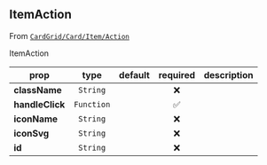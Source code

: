 
## ItemAction

From [`CardGrid/Card/Item/Action`](CardGrid/Card/Item/Action)

ItemAction

prop | type | default | required | description
---- | :----: | :-------: | :--------: | -----------
**className** | `String` |  | :x: | 
**handleClick** | `Function` |  | :white_check_mark: | 
**iconName** | `String` |  | :x: | 
**iconSvg** | `String` |  | :x: | 
**id** | `String` |  | :x: | 



